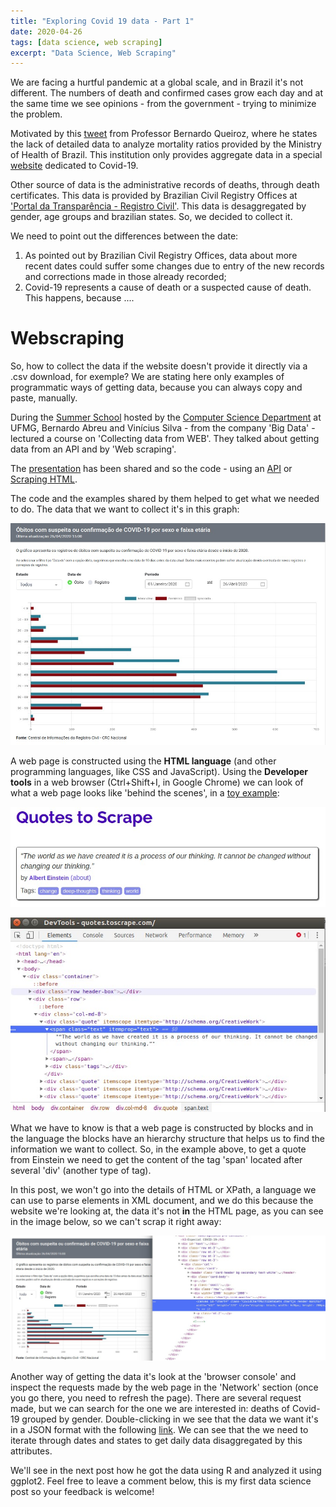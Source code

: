 ```yaml
---
title: "Exploring Covid 19 data - Part 1"
date: 2020-04-26
tags: [data science, web scraping]
excerpt: "Data Science, Web Scraping"
---
```


We are facing a hurtful pandemic at a global scale, and in Brazil it's not different. The numbers of death and confirmed cases grow each day and at the same time we see opinions - from the government - trying to minimize the problem.

Motivated by this [tweet](https://twitter.com/blqueiroz/status/1253090230187548675) from Professor Bernardo Queiroz, where he states the lack of detailed data to analyze mortality ratios provided by the Ministry of Health of Brazil. This institution only provides aggregate data in a special [website](https://covid.saude.gov.br/) dedicated to Covid-19.

Other source of data is the administrative records of deaths, through death certificates. This data is provided by Brazilian Civil Registry Offices at ['Portal da Transparência - Registro Civil'](https://transparencia.registrocivil.org.br/especial-covid). This data is desaggregated by gender, age groups and brazilian states. So, we decided to collect it.

We need to point out the differences between the date:

1) As pointed out by Brazilian Civil Registry Offices, data about more recent dates could suffer some changes due to entry of the new records and corrections made in those already recorded;
2) Covid-19 represents a cause of death or a suspected cause of death. This happens, because ....

# Webscraping

So, how to collect the data if the website doesn't provide it directly via a .csv download, for exemple? We are stating here only examples of programmatic ways of getting data, because you can always copy and paste, manually.

During the [Summer School](http://evcomp.dcc.ufmg.br/) hosted by the [Computer Science Department](http://www.dcc.ufmg.br/dcc/) at UFMG, Bernardo Abreu and Vinícius Silva - from the company 'Big Data' - lectured a course on 'Collecting data from WEB'. They talked about getting data from an API and by 'Web scraping'.

The [presentation](http://evcomp.dcc.ufmg.br/wp-content/uploads/BigData-Coleta-de-dados-na-Web.pdf) has been shared and so the code - using an [API](https://colab.research.google.com/drive/1YnuhEgvSAkoonflKjM8w5-sZKJwS-mDn) or [Scraping HTML](https://colab.research.google.com/drive/1WBAyw2OQnKkrgi2xU5iT73eyW9aM_uC3).

The code and the examples shared by them helped to get what we needed to do. The data that we want to collect it's in this graph:

![Portal da Transparência](/assets/images/covid-19/graph_portal_transparencia.jpg)

A web page is constructed using the **HTML language** (and other programming languages, like CSS and JavaScript). Using the **Developer tools** in a web browser (Ctrl+Shift+I, in Google Chrome) we can look of what a web page looks like 'behind the scenes', in a [toy example](http://quotes.toscrape.com/):

![Quotes to scrap](/assets/images/covid-19/quotes_to_scrap.jpg)

![Quotes to scrap - Devtools](/assets/images/covid-19/quotes_to_scrap_devtools.jpg)

What we have to know is that a web page is constructed by blocks and in the language the blocks have an hierarchy structure that helps us to find the information we want to collect. So, in the example above, to get a quote from Einstein we need to get the content of the tag 'span' located after several 'div' (another type of tag).

In this post, we won't go into the details of HTML or XPath, a language we can use to parse elements in XML document, and we do this because the website we're looking at, the data it's not **in** the HTML page, as you can see in the image below, so we can't scrap it right away:

![Portal da Transparência - Devtools](/assets/images/covid-19/graph_portal_transparencia_devtools.jpg)

Another way of getting the data it's look at the 'browser console' and inspect the requests made by the web page in the 'Network' section (once you go there, you need to refresh the page). There are several request made, but we can search for the one we are interested in: deaths of Covid-19 grouped by gender. Double-clicking in we see that the data we want it's in a JSON format with the following [link](https://transparencia.registrocivil.org.br/api/covid?data_type=data_ocorrido&start_date=2020-01-01&end_date=2020-04-26&state=Todos&search=death-covid&groupBy=gender). We can see that the we need to iterate through dates and states to get daily data disaggregated by this attributes.

We'll see in the next post how he got the data using R and analyzed it using ggplot2. Feel free to leave a comment below, this is my first data science post so your feedback is welcome!

